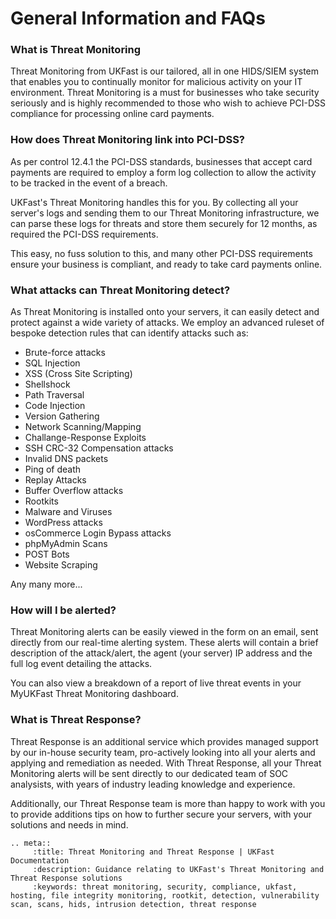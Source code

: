 
# General Information and FAQs

### What is Threat Monitoring

Threat Monitoring from UKFast is our tailored, all in one HIDS/SIEM system that enables you to continually monitor for malicious activity on your IT environment. Threat Monitoring is a must for businesses who take security seriously and is highly recommended to those who wish to achieve PCI-DSS compliance for processing online card payments.

### How does Threat Monitoring link into PCI-DSS?

As per control 12.4.1 the PCI-DSS standards, businesses that accept card payments are required to employ a form log collection to allow the activity to be tracked in the event of a breach.

UKFast's Threat Monitoring handles this for you. By collecting all your server's logs and sending them to our Threat Monitoring infrastructure, we can parse these logs for threats and store them securely for 12 months, as required the PCI-DSS requirements.

This easy, no fuss solution to this, and many other PCI-DSS requirements ensure your business is compliant, and ready to take card payments online.

### What attacks can Threat Monitoring detect?
As Threat Monitoring is installed onto your servers, it can easily detect and protect against a wide variety of attacks. We employ an advanced ruleset of bespoke detection rules that can identify attacks such as:
* Brute-force attacks
* SQL Injection
* XSS (Cross Site Scripting)
* Shellshock
* Path Traversal
* Code Injection
* Version Gathering
* Network Scanning/Mapping
* Challange-Response Exploits
* SSH CRC-32 Compensation attacks
* Invalid DNS packets
* Ping of death
* Replay Attacks
* Buffer Overflow attacks
* Rootkits
* Malware and Viruses
* WordPress attacks
* osCommerce Login Bypass attacks
* phpMyAdmin Scans
* POST Bots
* Website Scraping

Any many more...

### How will I be alerted?

Threat Monitoring alerts can be easily viewed in the form on an email, sent directly from our real-time alerting system. These alerts will contain a brief description of the attack/alert, the agent (your server) IP address and the full log event detailing the attacks. 

You can also view a breakdown of a report of live threat events in your MyUKFast Threat Monitoring dashboard.

### What is Threat Response?

Threat Response is an additional service which provides managed support by our in-house security team, pro-actively looking into all your alerts and applying and remediation as needed. With Threat Response, all your Threat Monitoring alerts will be sent directly to our dedicated team of SOC analysists, with years of industry leading knowledge and experience.

Additionally, our Threat Response team is more than happy to work with you to provide additions tips on how to further secure your servers, with your solutions and needs in mind.


```eval_rst
.. meta::
     :title: Threat Monitoring and Threat Response | UKFast Documentation
     :description: Guidance relating to UKFast's Threat Monitoring and Threat Response solutions
     :keywords: threat monitoring, security, compliance, ukfast, hosting, file integrity monitoring, rootkit, detection, vulnerability scan, scans, hids, intrusion detection, threat response
```
